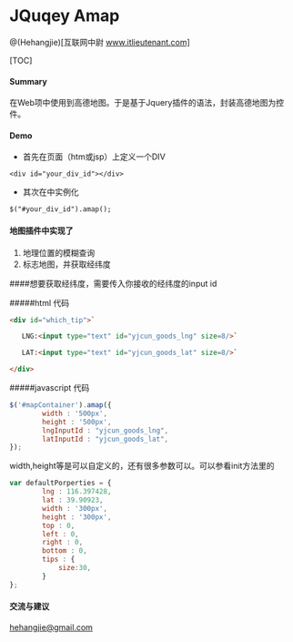 # JQuqey Amap

@(Hehangjie)[互联网中尉 www.itlieutenant.com]

[TOC]


#### Summary
在Web项中使用到高德地图。于是基于Jquery插件的语法，封装高德地图为控件。

#### Demo

* 首先在页面（htm或jsp）上定义一个DIV

`<div id="your_div_id"></div>`

* 其次在<script>...</script>中实例化

`$("#your_div_id").amap();`

#### 地图插件中实现了

1. 地理位置的模糊查询
2. 标志地图，并获取经纬度

####想要获取经纬度，需要传入你接收的经纬度的input id

#####html 代码
``` html
<div id="which_tip">`

   LNG:<input type="text" id="yjcun_goods_lng" size=8/>`

   LAT:<input type="text" id="yjcun_goods_lat" size=8/>`

</div>
``` 
#####javascript 代码
``` javascript
$('#mapContainer').amap({
		width : '500px',
		height : '500px',
		lngInputId : "yjcun_goods_lng",
		latInputId : "yjcun_goods_lat",
});
``` 
width,height等是可以自定义的，还有很多参数可以。可以参看init方法里的
``` javascript
var defaultPorperties = {
		lng : 116.397428,
		lat : 39.90923,
		width : '300px',
		height : '300px',
		top : 0,
		left : 0,
		right : 0,
		bottom : 0,
		tips : {
			size:30,	
		}		
};
``` 

#### 交流与建议
hehangjie@gmail.com


